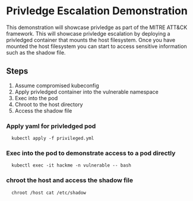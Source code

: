 # Privledge Escalation Demonstration

This demonstration will showcase privledge as part of the MITRE ATT&CK framework. This will showcase privledge escalation by deploying a privledged container that mounts the host filesystem. Once you have mounted the host filesystem you can start to access sensitive information such as the shadow file.

## Steps

1. Assume compromised kubeconfig
2. Apply privledged container into the vulnerable namespace
3. Exec into the pod
4. Chroot to the host directory
5. Access the shadow file

### Apply yaml for privledged pod

```
  kubectl apply -f privileged.yml
```

### Exec into the pod to demonstrate access to a pod directly

```
  kubectl exec -it hackme -n vulnerable -- bash 
```

### chroot the host and access the shadow file

```
  chroot /host cat /etc/shadow 
```

